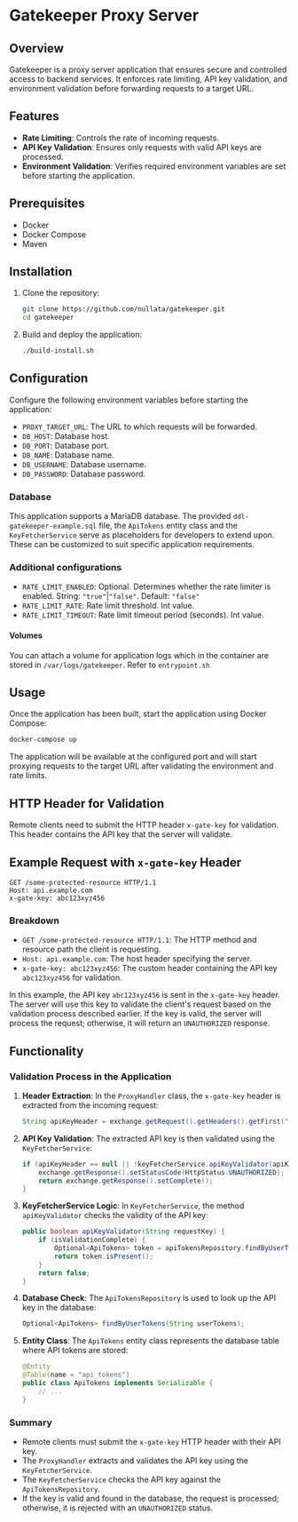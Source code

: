 # Gatekeeper Proxy Server

## Overview
Gatekeeper is a proxy server application that ensures secure and controlled access to backend services. It enforces rate limiting, API key validation, and environment validation before forwarding requests to a target URL.

## Features
- **Rate Limiting**: Controls the rate of incoming requests.
- **API Key Validation**: Ensures only requests with valid API keys are processed.
- **Environment Validation**: Verifies required environment variables are set before starting the application.

## Prerequisites
- Docker
- Docker Compose
- Maven

## Installation

1. Clone the repository:
    ```bash
    git clone https://github.com/nullata/gatekeeper.git
    cd gatekeeper
    ```

2. Build and deploy the application:
    ```bash
    ./build-install.sh
    ```

## Configuration
Configure the following environment variables before starting the application:

- `PROXY_TARGET_URL`: The URL to which requests will be forwarded.
- `DB_HOST`: Database host.
- `DB_PORT`: Database port.
- `DB_NAME`: Database name.
- `DB_USERNAME`: Database username.
- `DB_PASSWORD`: Database password.

### Database
This application supports a MariaDB database. The provided `ddl-gatekeeper-example.sql` file, the `ApiTokens` entity class and the `KeyFetcherService` serve as placeholders for developers to extend upon. These can be customized to suit specific application requirements.

### Additional configurations

- `RATE_LIMIT_ENABLED`: Optional. Determines whether the rate limiter is enabled. String: `"true"`|`"false"`. Default: `"false"`
- `RATE_LIMIT_RATE`: Rate limit threshold. Int value.
- `RATE_LIMIT_TIMEOUT`: Rate limit timeout period (seconds). Int value.

#### Volumes
You can attach a volume for application logs which in the container are stored in `/var/logs/gatekeeper`. Refer to `entrypoint.sh`


## Usage
Once the application has been built, start the application using Docker Compose:
```bash
docker-compose up
```

The application will be available at the configured port and will start proxying requests to the target URL after validating the environment and rate limits.

## HTTP Header for Validation

Remote clients need to submit the HTTP header `x-gate-key` for validation. This header contains the API key that the server will validate.

## Example Request with `x-gate-key` Header

```http
GET /some-protected-resource HTTP/1.1
Host: api.example.com
x-gate-key: abc123xyz456
```

### Breakdown
- `GET /some-protected-resource HTTP/1.1`: The HTTP method and resource path the client is requesting.
- `Host: api.example.com`: The host header specifying the server.
- `x-gate-key: abc123xyz456`: The custom header containing the API key `abc123xyz456` for validation.

In this example, the API key `abc123xyz456` is sent in the `x-gate-key` header. The server will use this key to validate the client's request based on the validation process described earlier. If the key is valid, the server will process the request; otherwise, it will return an `UNAUTHORIZED` response.

## Functionality
### Validation Process in the Application

1. **Header Extraction**: In the `ProxyHandler` class, the `x-gate-key` header is extracted from the incoming request:
   ```java
   String apiKeyHeader = exchange.getRequest().getHeaders().getFirst("x-gate-key");
   ```

2. **API Key Validation**: The extracted API key is then validated using the `KeyFetcherService`:
   ```java
   if (apiKeyHeader == null || !keyFetcherService.apiKeyValidator(apiKeyHeader)) {
       exchange.getResponse().setStatusCode(HttpStatus.UNAUTHORIZED);
       return exchange.getResponse().setComplete();
   }
   ```

3. **KeyFetcherService Logic**: In `KeyFetcherService`, the method `apiKeyValidator` checks the validity of the API key:
   ```java
   public boolean apiKeyValidator(String requestKey) {
       if (isValidationComplete) {
           Optional<ApiTokens> token = apiTokensRepository.findByUserTokens(requestKey);
           return token.isPresent();
       }
       return false;
   }
   ```

4. **Database Check**: The `ApiTokensRepository` is used to look up the API key in the database:
   ```java
   Optional<ApiTokens> findByUserTokens(String userTokens);
   ```

5. **Entity Class**: The `ApiTokens` entity class represents the database table where API tokens are stored:
   ```java
   @Entity
   @Table(name = "api_tokens")
   public class ApiTokens implements Serializable {
       // ...
   }
   ```
### Summary
- Remote clients must submit the `x-gate-key` HTTP header with their API key.
- The `ProxyHandler` extracts and validates the API key using the `KeyFetcherService`.
- The `KeyFetcherService` checks the API key against the `ApiTokensRepository`.
- If the key is valid and found in the database, the request is processed; otherwise, it is rejected with an `UNAUTHORIZED` status.


